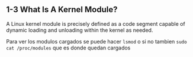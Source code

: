 ## 1-3 What Is A Kernel Module?

A Linux kernel module is precisely defined as a code segment capable of dynamic loading and unloading within the kernel as needed.

Para ver los modulos cargados se puede hacer `lsmod` o si no tambien `sudo cat /proc/modules` que es donde quedan cargados

